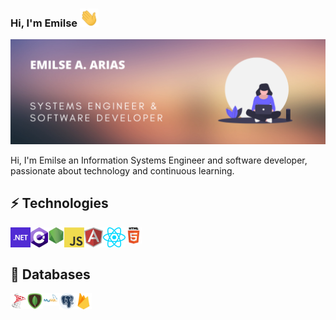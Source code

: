 ### Hi, I'm Emilse <img src="https://github.com/earias08/earias08/blob/main/wave.gif" width="30px">

<img src="https://github.com/earias08/earias08/blob/main/Systems%20engineer%20%26%20software%20developer.png" alt="banner by Emilse A. Arias, systems engineer and software developer">

Hi, I'm Emilse an Information Systems Engineer and software developer, passionate about technology and continuous learning.

## ⚡ Technologies

<img align="left" alt=".net" src="https://github.com/earias08/earias08/blob/main/icons/dotnet.png" />
<img align="left" alt="C#" src="https://github.com/earias08/earias08/blob/main/icons/csharp.png" />
<img align="left" width="26px" alt="nodejs" src="https://raw.githubusercontent.com/github/explore/80688e429a7d4ef2fca1e82350fe8e3517d3494d/topics/nodejs/nodejs.png" />
<img align="left" alt="javascript" src="https://github.com/earias08/earias08/blob/main/icons/javascript.png" />
<img align="left" alt="angular" src="https://github.com/earias08/earias08/blob/main/icons/angular.png" />
<img align="left" alt="react" src="https://github.com/earias08/earias08/blob/main/icons/react.png" />
<img align="left" alt="HTML5" width="26px" src="https://raw.githubusercontent.com/github/explore/80688e429a7d4ef2fca1e82350fe8e3517d3494d/topics/html/html.png" /><br><br>

## 📑 Databases

<img align="left" width="26px"  alt="sql" src="https://github.com/earias08/earias08/blob/main/icons/sql-server.png" />
<img align="left" width="26px" alt="mongodb" src="https://github.com/earias08/earias08/blob/main/icons/mongodb.png" />
<img align="left" width="26px" alt="mysql" src="https://github.com/earias08/earias08/blob/main/icons/mysql.png" />
<img align="left" width="26px" alt="postgreSQL" src="https://github.com/earias08/earias08/blob/main/icons/postgre.png" />
<img align="left" width="26px" alt="firebase" src="https://github.com/earias08/earias08/blob/main/icons/firebase.png" />
<!--
**earias08/earias08** is a ✨ _special_ ✨ repository because its `README.md` (this file) appears on your GitHub profile.

[]
[<img align="left" alt="C#" src="https://github.com/earias08/earias08/blob/main/icons/csharp.png" />]
[<img align="left" alt="HTML5" width="26px" src="https://raw.githubusercontent.com/github/explore/80688e429a7d4ef2fca1e82350fe8e3517d3494d/topics/html/html.png" />][webdevplaylist]
[<img align="left" alt="CSS3" width="26px" src="https://raw.githubusercontent.com/github/explore/80688e429a7d4ef2fca1e82350fe8e3517d3494d/topics/css/css.png" />][cssplaylist]
[<img align="left" alt="Sass" width="26px" src="https://raw.githubusercontent.com/github/explore/80688e429a7d4ef2fca1e82350fe8e3517d3494d/topics/sass/sass.png" />][cssplaylist]
[<img align="left" alt="JavaScript" width="26px" src="https://raw.githubusercontent.com/github/explore/80688e429a7d4ef2fca1e82350fe8e3517d3494d/topics/javascript/javascript.png" />]
[<img align="left" alt="React" width="26px" src="https://raw.githubusercontent.com/github/explore/80688e429a7d4ef2fca1e82350fe8e3517d3494d/topics/react/react.png" />]
[<img align="left" alt="Node.js" width="26px" src="https://raw.githubusercontent.com/github/explore/80688e429a7d4ef2fca1e82350fe8e3517d3494d/topics/nodejs/nodejs.png" />]
[<img align="left" alt="SQL" width="26px" src="https://raw.githubusercontent.com/github/explore/80688e429a7d4ef2fca1e82350fe8e3517d3494d/topics/sql/sql.png" />]
[<img align="left" alt="MySQL" width="26px" src="https://raw.githubusercontent.com/github/explore/80688e429a7d4ef2fca1e82350fe8e3517d3494d/topics/mysql/mysql.png" />]
[<img align="left" alt="MongoDB" width="26px" src="https://raw.githubusercontent.com/github/explore/80688e429a7d4ef2fca1e82350fe8e3517d3494d/topics/mongodb/mongodb.png" />]
[<img align="left" alt="Git" width="26px" src="https://raw.githubusercontent.com/github/explore/80688e429a7d4ef2fca1e82350fe8e3517d3494d/topics/git/git.png" />]
[<img align="left" alt="GitHub" width="26px" src="https://raw.githubusercontent.com/github/explore/78df643247d429f6cc873026c0622819ad797942/topics/github/github.png" />]


Here are some ideas to get you started:

- 🔭 I’m currently working on ...
- 🌱 I’m currently learning ...
- 👯 I’m looking to collaborate on ...
- 🤔 I’m looking for help with ...
- 💬 Ask me about ...
- 📫 How to reach me: ...
- 😄 Pronouns: ...
- ⚡ Fun fact: ...
-->
